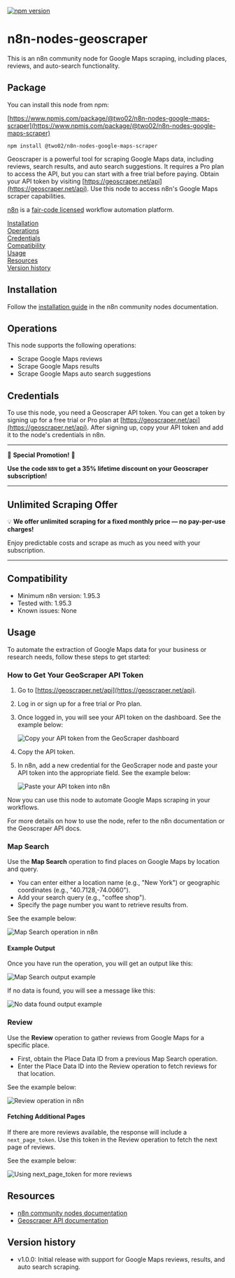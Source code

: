 [![npm version](https://img.shields.io/npm/v/@two02/n8n-nodes-google-maps-scraper.svg)](https://www.npmjs.com/package/@two02/n8n-nodes-google-maps-scraper)

# n8n-nodes-geoscraper

This is an n8n community node for Google Maps scraping, including places, reviews, and auto-search functionality.

## Package

You can install this node from npm:

[https://www.npmjs.com/package/@two02/n8n-nodes-google-maps-scraper](https://www.npmjs.com/package/@two02/n8n-nodes-google-maps-scraper)

```
npm install @two02/n8n-nodes-google-maps-scraper
```

Geoscraper is a powerful tool for scraping Google Maps data, including reviews, search results, and auto search suggestions. It requires a Pro plan to access the API, but you can start with a free trial before paying. Obtain your API token by visiting [https://geoscraper.net/api](https://geoscraper.net/api). Use this node to access n8n's Google Maps scraper capabilities.

[n8n](https://n8n.io/) is a [fair-code licensed](https://docs.n8n.io/reference/license/) workflow automation platform.

[Installation](#installation)  
[Operations](#operations)  
[Credentials](#credentials)  
[Compatibility](#compatibility)  
[Usage](#usage)  
[Resources](#resources)  
[Version history](#version-history)  

## Installation

Follow the [installation guide](https://docs.n8n.io/integrations/community-nodes/installation/) in the n8n community nodes documentation.

## Operations

This node supports the following operations:

- Scrape Google Maps reviews
- Scrape Google Maps results
- Scrape Google Maps auto search suggestions

## Credentials

To use this node, you need a Geoscraper API token. You can get a token by signing up for a free trial or Pro plan at [https://geoscraper.net/api](https://geoscraper.net/api). After signing up, copy your API token and add it to the node's credentials in n8n.

---

🚀 **Special Promotion!** 🚀

**Use the code `N8N` to get a 35% lifetime discount on your Geoscraper subscription!**

---

## Unlimited Scraping Offer

💡 **We offer unlimited scraping for a fixed monthly price — no pay-per-use charges!**

Enjoy predictable costs and scrape as much as you need with your subscription.

---

## Compatibility

- Minimum n8n version: 1.95.3
- Tested with: 1.95.3
- Known issues: None

## Usage

To automate the extraction of Google Maps data for your business or research needs, follow these steps to get started:

### How to Get Your GeoScraper API Token

1. Go to [https://geoscraper.net/api](https://geoscraper.net/api).
2. Log in or sign up for a free trial or Pro plan.
3. Once logged in, you will see your API token on the dashboard. See the example below:

   ![Copy your API token from the GeoScraper dashboard](images/api/api1.png)

4. Copy the API token.
5. In n8n, add a new credential for the GeoScraper node and paste your API token into the appropriate field. See the example below:

   ![Paste your API token into n8n](images/api/api2.png)

Now you can use this node to automate Google Maps scraping in your workflows.

For more details on how to use the node, refer to the n8n documentation or the Geoscraper API docs.

### Map Search

Use the **Map Search** operation to find places on Google Maps by location and query.

- You can enter either a location name (e.g., "New York") or geographic coordinates (e.g., "40.7128,-74.0060").
- Add your search query (e.g., "coffee shop").
- Specify the page number you want to retrieve results from.

See the example below:

![Map Search operation in n8n](images/operations/mapSearch1.png)

#### Example Output

Once you have run the operation, you will get an output like this:

![Map Search output example](images/operations/mapSearch2.png)

If no data is found, you will see a message like this:

![No data found output example](images/operations/mapSearch3.png)

### Review

Use the **Review** operation to gather reviews from Google Maps for a specific place.

- First, obtain the Place Data ID from a previous Map Search operation.
- Enter the Place Data ID into the Review operation to fetch reviews for that location.

See the example below:

![Review operation in n8n](images/operations/MapReview1.png)

#### Fetching Additional Pages

If there are more reviews available, the response will include a `next_page_token`. Use this token in the Review operation to fetch the next page of reviews.

See the example below:

![Using next_page_token for more reviews](images/opereations/MapReview2.png)

## Resources

* [n8n community nodes documentation](https://docs.n8n.io/integrations/#community-nodes)
* [Geoscraper API documentation](https://geoscraper.net/api)

## Version history

- v1.0.0: Initial release with support for Google Maps reviews, results, and auto search scraping.
